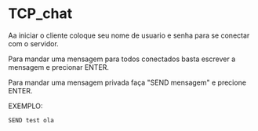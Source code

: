 # TCP_chat

Aa iniciar o cliente coloque seu nome de usuario e senha para se conectar com o servidor.

Para mandar uma mensagem para todos conectados basta escrever a mensagem e precionar ENTER.

Para mandar uma mensagem privada faça "SEND <nome do usuario> mensagem" e precione ENTER.

EXEMPLO:
```
SEND test ola
```
    